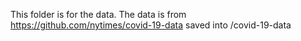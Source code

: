 This folder is for the data.
The data is from https://github.com/nytimes/covid-19-data saved into /covid-19-data

